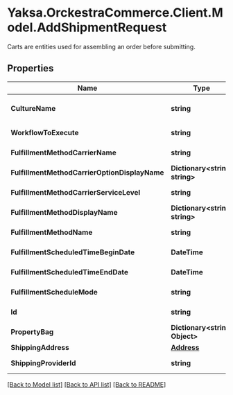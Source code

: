# Yaksa.OrckestraCommerce.Client.Model.AddShipmentRequest
Carts are entities used for assembling an order before submitting.

## Properties

Name | Type | Description | Notes
------------ | ------------- | ------------- | -------------
**CultureName** | **string** | The culture name in which language the data will be returned. | [optional] 
**WorkflowToExecute** | **string** | The name of the workflow that should be executed. | [optional] 
**FulfillmentMethodCarrierName** | **string** | The carrier name  for the fulfillment method. | [optional] 
**FulfillmentMethodCarrierOptionDisplayName** | **Dictionary&lt;string, string&gt;** |  | [optional] 
**FulfillmentMethodCarrierServiceLevel** | **string** | The carrier service level for this fulfillment method. | [optional] 
**FulfillmentMethodDisplayName** | **Dictionary&lt;string, string&gt;** |  | [optional] 
**FulfillmentMethodName** | **string** | The unique identifier of the Shipment.FulfillmentMethod. | [optional] 
**FulfillmentScheduledTimeBeginDate** | **DateTime** | the requested schedule begin date and time. | [optional] 
**FulfillmentScheduledTimeEndDate** | **DateTime** | the requested schedule end date and time. | [optional] 
**FulfillmentScheduleMode** | **string** | The fulfillment schedule mode. | [optional] 
**Id** | **string** | The unique identifier of the Shipment to create. | [optional] 
**PropertyBag** | **Dictionary&lt;string, Object&gt;** |  | [optional] 
**ShippingAddress** | [**Address**](Address.md) |  | [optional] 
**ShippingProviderId** | **string** | The unique identifier of the shipping provider. | [optional] 

[[Back to Model list]](../README.md#documentation-for-models) [[Back to API list]](../README.md#documentation-for-api-endpoints) [[Back to README]](../README.md)

